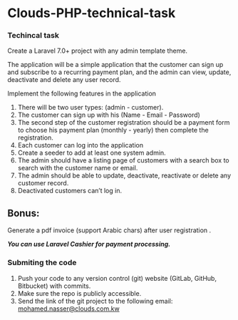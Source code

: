 # Clouds-PHP-technical-task

### Techincal task

Create a Laravel 7.0+ project with any admin template theme.

The application will be a simple application that the customer can sign up and subscribe
to a recurring payment plan, and the admin can view, update, deactivate and delete any
user record.

Implement the following features in the application
1. There will be two user types: (admin - customer).
2. The customer can sign up with his (Name - Email - Password)
3. The second step of the customer registration should be a payment form to choose
his payment plan (monthly - yearly) then complete the registration.
4. Each customer can log into the application
5. Create a seeder to add at least one system admin.
6. The admin should have a listing page of customers with a search box to search
with the customer name or email.
7. The admin should be able to update, deactivate, reactivate or delete any customer
record.
8. Deactivated customers can’t log in.

## Bonus: 
Generate a pdf invoice (support Arabic chars) after user registration . 


***You can use Laravel Cashier for payment processing.***

### Submiting the code

1. Push your code to any version control (git) website (GitLab, GitHub, Bitbucket) with commits.
2. Make sure the repo is publicly accessible.
3. Send the link of the git project to the following email: mohamed.nasser@clouds.com.kw 
